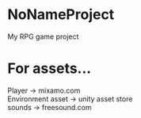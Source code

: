 # NoNameProject
My RPG game project

<h1>For assets... </h1> 
Player -> mixamo.com <br>
Environment asset -> unity asset store <br>
sounds -> freesound.com <br>
